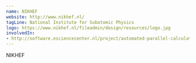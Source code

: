 ```yaml
---
name: NIKHEF
website: http://www.nikhef.nl/
tagLine: National Institute for Subatomic Physics
logo: https://www.nikhef.nl/fileadmin/design/resources/logo.jpg
involvedIn:
- http://software.esciencecenter.nl/project/automated-parallel-calculation-of-collaborative-statistical-models
---
```

NIKHEF